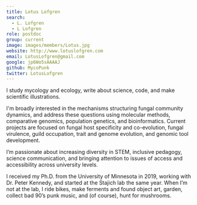```yaml
---
title: Lotus Lofgren
search:
  - L. Lofgren
  - L Lofgren
role: postdoc
group: current
image: images/members/Lotus.jpg
website: http://www.lotuslofgren.com
email: LotusLofgren@gmail.com
google: jp6Wo5sAAAAJ
github: MycoPunk
twitter: LotusLofgren
---
```


I study mycology and ecology, write about science, code, and make scientific illustrations.


I'm broadly interested in the mechanisms structuring fungal community dynamics, and address these questions using molecular methods, comparative genomics, population genetics, and bioinformatics. Current projects are focused on fungal host specificity and co-evolution, fungal virulence, guild occupation, trait and genome evolution, and genomic tool development. 


I’m passionate about increasing diversity in STEM, inclusive pedagogy, science communication, and bringing attention to issues of access and accessibility across university levels. 


I received my Ph.D. from the University of Minnesota in 2019, working with Dr. Peter Kennedy, and started at the Stajich lab the same year. When I’m not at the lab, I ride bikes, make ferments and found object art, garden, collect bad 90’s punk music, and (of course), hunt for mushrooms. 
